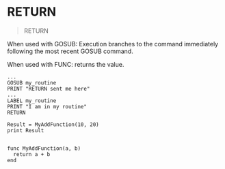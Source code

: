 # RETURN

> RETURN

When used with GOSUB: Execution branches to the command immediately following the most recent GOSUB command.

When used with FUNC: returns the value.

```
...
GOSUB my_routine
PRINT "RETURN sent me here"
...
LABEL my_routine
PRINT "I am in my routine"
RETURN
```

```
Result = MyAddFunction(10, 20)
print Result


func MyAddFunction(a, b)
  return a + b
end
```

